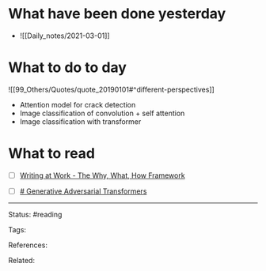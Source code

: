 # What have been done yesterday

- ![[Daily_notes/2021-03-01]]

# What to do to day
![[99_Others/Quotes/quote_20190101#^different-perspectives]]

-   Attention model for crack detection
-   Image classification of convolution + self attention
-   Image classification with transformer

# What to read

- [ ] [Writing at Work - The Why, What, How Framework](https://eugeneyan.com/writing/writing-docs-why-what-how/)
- [ ] [# Generative Adversarial Transformers](https://arxiv.org/abs/2103.01209)



---
Status: #reading

Tags: 

References:

Related:
